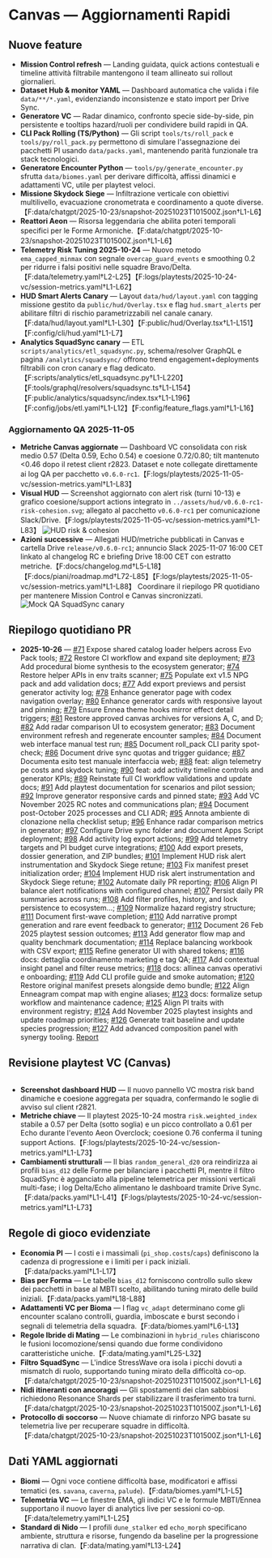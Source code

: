 # Canvas — Aggiornamenti Rapidi

## Nuove feature
- **Mission Control refresh** — Landing guidata, quick actions contestuali e timeline attività filtrabile mantengono il team allineato sui rollout giornalieri.
- **Dataset Hub & monitor YAML** — Dashboard automatica che valida i file `data/**/*.yaml`, evidenziando inconsistenze e stato import per Drive Sync.
- **Generatore VC** — Radar dinamico, confronto specie side-by-side, pin persistente e tooltips hazard/ruoli per condividere build rapidi in QA.
- **CLI Pack Rolling (TS/Python)** — Gli script `tools/ts/roll_pack` e `tools/py/roll_pack.py` permettono di simulare l'assegnazione dei pacchetti PI usando `data/packs.yaml`, mantenendo parità funzionale tra stack tecnologici.
- **Generatore Encounter Python** — `tools/py/generate_encounter.py` sfrutta `data/biomes.yaml` per derivare difficoltà, affissi dinamici e adattamenti VC, utile per playtest veloci.
- **Missione Skydock Siege** — Infiltrazione verticale con obiettivi multilivello, evacuazione cronometrata e coordinamento a quote diverse.【F:data/chatgpt/2025-10-23/snapshot-20251023T101500Z.json†L1-L6】
- **Reattori Aeon** — Risorsa leggendaria che abilita poteri temporali specifici per le Forme Armoniche.【F:data/chatgpt/2025-10-23/snapshot-20251023T101500Z.json†L1-L6】
- **Telemetry Risk Tuning 2025-10-24** — Nuovo metodo `ema_capped_minmax` con segnale `overcap_guard_events` e smoothing 0.2 per ridurre i falsi positivi nelle squadre Bravo/Delta.【F:data/telemetry.yaml†L2-L25】【F:logs/playtests/2025-10-24-vc/session-metrics.yaml†L1-L62】
- **HUD Smart Alerts Canary** — Layout `data/hud/layout.yaml` con tagging missione gestito da `public/hud/Overlay.tsx` e flag `hud.smart_alerts` per abilitare filtri di rischio parametrizzabili nel canale canary.【F:data/hud/layout.yaml†L1-L30】【F:public/hud/Overlay.tsx†L1-L151】【F:config/cli/hud.yaml†L1-L7】
- **Analytics SquadSync canary** — ETL `scripts/analytics/etl_squadsync.py`, schema/resolver GraphQL e pagina `/analytics/squadsync/` offrono trend engagement+deployments filtrabili con cron canary e flag dedicato.【F:scripts/analytics/etl_squadsync.py†L1-L220】【F:tools/graphql/resolvers/squadsync.ts†L1-L154】【F:public/analytics/squadsync/index.tsx†L1-L196】【F:config/jobs/etl.yaml†L1-L12】【F:config/feature_flags.yaml†L1-L16】

### Aggiornamento QA 2025-11-05
- **Metriche Canvas aggiornate** — Dashboard VC consolidata con risk medio 0.57 (Delta 0.59, Echo 0.54) e coesione 0.72/0.80; tilt mantenuto <0.46 dopo il retest client r2823. Dataset e note collegate direttamente ai log QA per pacchetto `v0.6.0-rc1`.【F:logs/playtests/2025-11-05-vc/session-metrics.yaml†L1-L83】
- **Visual HUD** — Screenshot aggiornato con alert risk (turni 10-13) e grafico coesione/support actions integrato in `../assets/hud/v0.6.0-rc1-risk-cohesion.svg`; allegato al pacchetto `v0.6.0-rc1` per comunicazione Slack/Drive.【F:logs/playtests/2025-11-05-vc/session-metrics.yaml†L1-L83】
  ![HUD risk & cohesion](../assets/hud/v0.6.0-rc1-risk-cohesion.svg)
- **Azioni successive** — Allegati HUD/metriche pubblicati in Canvas e cartella Drive `release/v0.6.0-rc1`; annuncio Slack 2025-11-07 16:00 CET linkato al changelog RC e briefing Drive 18:00 CET con estratto metriche.【F:docs/changelog.md†L5-L18】【F:docs/piani/roadmap.md†L72-L85】【F:logs/playtests/2025-11-05-vc/session-metrics.yaml†L1-L88】 Coordinare il riepilogo PR quotidiano per mantenere Mission Control e Canvas sincronizzati.
  ![Mock QA SquadSync canary](../assets/analytics/squadsync_mock.svg)

## Riepilogo quotidiano PR
<!-- daily-pr-summary:start -->
- **2025-10-26** — [#71](https://github.com/MasterDD-L34D/Game/pull/71) Expose shared catalog loader helpers across Evo Pack tools; [#72](https://github.com/MasterDD-L34D/Game/pull/72) Restore CI workflow and expand site deployment; [#73](https://github.com/MasterDD-L34D/Game/pull/73) Add procedural biome synthesis to the ecosystem generator; [#74](https://github.com/MasterDD-L34D/Game/pull/74) Restore helper APIs in env traits scanner; [#75](https://github.com/MasterDD-L34D/Game/pull/75) Populate ext v1.5 NPG pack and add validation docs; [#77](https://github.com/MasterDD-L34D/Game/pull/77) Add export previews and persist generator activity log; [#78](https://github.com/MasterDD-L34D/Game/pull/78) Enhance generator page with codex navigation overlay; [#80](https://github.com/MasterDD-L34D/Game/pull/80) Enhance generator cards with responsive layout and pinning; [#79](https://github.com/MasterDD-L34D/Game/pull/79) Ensure Ennea theme hooks mirror effect detail triggers; [#81](https://github.com/MasterDD-L34D/Game/pull/81) Restore approved canvas archives for versions A, C, and D; [#82](https://github.com/MasterDD-L34D/Game/pull/82) Add radar comparison UI to ecosystem generator; [#83](https://github.com/MasterDD-L34D/Game/pull/83) Document environment refresh and regenerate encounter samples; [#84](https://github.com/MasterDD-L34D/Game/pull/84) Document web interface manual test run; [#85](https://github.com/MasterDD-L34D/Game/pull/85) Document roll_pack CLI parity spot-check; [#86](https://github.com/MasterDD-L34D/Game/pull/86) Document drive sync quotas and trigger guidance; [#87](https://github.com/MasterDD-L34D/Game/pull/87) Documenta esito test manuale interfaccia web; [#88](https://github.com/MasterDD-L34D/Game/pull/88) feat: align telemetry pe costs and skydock tuning; [#90](https://github.com/MasterDD-L34D/Game/pull/90) feat: add activity timeline controls and generator KPIs; [#89](https://github.com/MasterDD-L34D/Game/pull/89) Reinstate full CI workflow validations and update docs; [#91](https://github.com/MasterDD-L34D/Game/pull/91) Add playtest documentation for scenarios and pilot session; [#92](https://github.com/MasterDD-L34D/Game/pull/92) Improve generator responsive cards and pinned state; [#93](https://github.com/MasterDD-L34D/Game/pull/93) Add VC November 2025 RC notes and communications plan; [#94](https://github.com/MasterDD-L34D/Game/pull/94) Document post-October 2025 processes and CLI ADR; [#95](https://github.com/MasterDD-L34D/Game/pull/95) Annota ambiente di clonazione nella checklist setup; [#96](https://github.com/MasterDD-L34D/Game/pull/96) Enhance radar comparison metrics in generator; [#97](https://github.com/MasterDD-L34D/Game/pull/97) Configure Drive sync folder and document Apps Script deployment; [#98](https://github.com/MasterDD-L34D/Game/pull/98) Add activity log export actions; [#99](https://github.com/MasterDD-L34D/Game/pull/99) Add telemetry targets and PI budget curve integrations; [#100](https://github.com/MasterDD-L34D/Game/pull/100) Add export presets, dossier generation, and ZIP bundles; [#101](https://github.com/MasterDD-L34D/Game/pull/101) Implement HUD risk alert instrumentation and Skydock Siege retune; [#103](https://github.com/MasterDD-L34D/Game/pull/103) Fix manifest preset initialization order; [#104](https://github.com/MasterDD-L34D/Game/pull/104) Implement HUD risk alert instrumentation and Skydock Siege retune; [#102](https://github.com/MasterDD-L34D/Game/pull/102) Automate daily PR reporting; [#106](https://github.com/MasterDD-L34D/Game/pull/106) Align PI balance alert notifications with configured channel; [#107](https://github.com/MasterDD-L34D/Game/pull/107) Persist daily PR summaries across runs; [#108](https://github.com/MasterDD-L34D/Game/pull/108) Add filter profiles, history, and lock persistence to ecosystem…; [#109](https://github.com/MasterDD-L34D/Game/pull/109) Normalize hazard registry structure; [#111](https://github.com/MasterDD-L34D/Game/pull/111) Document first-wave completion; [#110](https://github.com/MasterDD-L34D/Game/pull/110) Add narrative prompt generation and rare event feedback to generator; [#112](https://github.com/MasterDD-L34D/Game/pull/112) Document 26 Feb 2025 playtest session outcomes; [#113](https://github.com/MasterDD-L34D/Game/pull/113) Add generator flow map and quality benchmark documentation; [#114](https://github.com/MasterDD-L34D/Game/pull/114) Replace balancing workbook with CSV export; [#115](https://github.com/MasterDD-L34D/Game/pull/115) Refine generator UI with shared tokens; [#116](https://github.com/MasterDD-L34D/Game/pull/116) docs: dettaglia coordinamento marketing e tag QA; [#117](https://github.com/MasterDD-L34D/Game/pull/117) Add contextual insight panel and filter reuse metrics; [#118](https://github.com/MasterDD-L34D/Game/pull/118) docs: allinea canvas operativi e onboarding; [#119](https://github.com/MasterDD-L34D/Game/pull/119) Add CLI profile guide and smoke automation; [#120](https://github.com/MasterDD-L34D/Game/pull/120) Restore original manifest presets alongside demo bundle; [#122](https://github.com/MasterDD-L34D/Game/pull/122) Align Enneagram compat map with engine aliases; [#123](https://github.com/MasterDD-L34D/Game/pull/123) docs: formalize setup workflow and maintenance cadence; [#125](https://github.com/MasterDD-L34D/Game/pull/125) Align PI traits with environment registry; [#124](https://github.com/MasterDD-L34D/Game/pull/124) Add November 2025 playtest insights and update roadmap priorities; [#126](https://github.com/MasterDD-L34D/Game/pull/126) Generate trait baseline and update species progression; [#127](https://github.com/MasterDD-L34D/Game/pull/127) Add advanced composition panel with synergy tooling. [Report](chatgpt_changes/daily-pr-summary-2025-10-26.md)
<!-- daily-pr-summary:end -->

## Revisione playtest VC (Canvas)
![Dashboard VC](data:image/png;base64,iVBORw0KGgoAAAANSUhEUgAAAAEAAAABCAYAAAAfFcSJAAAADUlEQVR4nGMAAQAABQABDQottAAAAABJRU5ErkJggg==)

- **Screenshot dashboard HUD** — Il nuovo pannello VC mostra risk band dinamiche e coesione aggregata per squadra, confermando le soglie di avviso sul client r2821.
- **Metriche chiave** — Il playtest 2025-10-24 mostra `risk.weighted_index` stabile a 0.57 per Delta (sotto soglia) e un picco controllato a 0.61 per Echo durante l'evento Aeon Overclock; coesione 0.76 conferma il tuning support Actions.【F:logs/playtests/2025-10-24-vc/session-metrics.yaml†L1-L73】
- **Cambiamenti strutturali** — Il bias `random_general_d20` ora reindirizza ai profili `bias_d12` delle Forme per bilanciare i pacchetti PI, mentre il filtro SquadSync è agganciato alla pipeline telemetrica per missioni verticali multi-fase; i log Delta/Echo alimentano le dashboard tramite Drive Sync.【F:data/packs.yaml†L1-L41】【F:logs/playtests/2025-10-24-vc/session-metrics.yaml†L1-L73】

## Regole di gioco evidenziate
- **Economia PI** — I costi e i massimali (`pi_shop.costs`/`caps`) definiscono la cadenza di progressione e i limiti per i pack iniziali.【F:data/packs.yaml†L1-L17】
- **Bias per Forma** — Le tabelle `bias_d12` forniscono controllo sullo skew dei pacchetti in base al MBTI scelto, abilitando tuning mirato delle build iniziali.【F:data/packs.yaml†L18-L88】
- **Adattamenti VC per Bioma** — I flag `vc_adapt` determinano come gli encounter scalano controlli, guardia, imboscate e burst secondo i segnali di telemetria della squadra.【F:data/biomes.yaml†L6-L13】
- **Regole Ibride di Mating** — Le combinazioni in `hybrid_rules` chiariscono le fusioni locomozione/sensi quando due forme condividono caratteristiche uniche.【F:data/mating.yaml†L25-L32】
- **Filtro SquadSync** — L'indice StressWave ora isola i picchi dovuti a mismatch di ruolo, supportando tuning mirato della difficoltà co-op.【F:data/chatgpt/2025-10-23/snapshot-20251023T101500Z.json†L1-L6】
- **Nidi itineranti con ancoraggi** — Gli spostamenti dei clan sabbiosi richiedono Resonance Shards per stabilizzare il trasferimento tra turni.【F:data/chatgpt/2025-10-23/snapshot-20251023T101500Z.json†L1-L6】
- **Protocollo di soccorso** — Nuove chiamate di rinforzo NPG basate su telemetria live per recuperare squadre in difficoltà.【F:data/chatgpt/2025-10-23/snapshot-20251023T101500Z.json†L1-L6】

## Dati YAML aggiornati
- **Biomi** — Ogni voce contiene difficoltà base, modificatori e affissi tematici (es. `savana`, `caverna`, `palude`).【F:data/biomes.yaml†L1-L5】
- **Telemetria VC** — Le finestre EMA, gli indici VC e le formule MBTI/Ennea supportano il nuovo layer di analytics live per sessioni co-op.【F:data/telemetry.yaml†L1-L25】
- **Standard di Nido** — I profili `dune_stalker` ed `echo_morph` specificano ambiente, struttura e risorse, fungendo da baseline per la progressione narrativa di clan.【F:data/mating.yaml†L13-L24】
